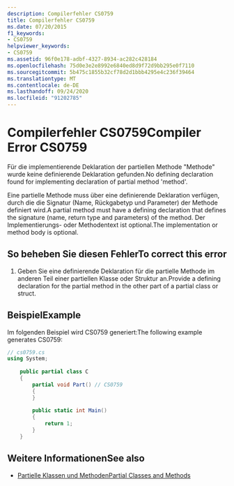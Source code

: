 ```yaml
---
description: Compilerfehler CS0759
title: Compilerfehler CS0759
ms.date: 07/20/2015
f1_keywords:
- CS0759
helpviewer_keywords:
- CS0759
ms.assetid: 96f0e178-adbf-4327-8934-ac282c428184
ms.openlocfilehash: 75d0e3e2e8992e6840ed8d9f72d9bb295e0f7110
ms.sourcegitcommit: 5b475c1855b32cf78d2d1bbb4295e4c236f39464
ms.translationtype: MT
ms.contentlocale: de-DE
ms.lasthandoff: 09/24/2020
ms.locfileid: "91202785"
---
```

# <a name="compiler-error-cs0759"></a><span data-ttu-id="9fa95-103">Compilerfehler CS0759</span><span class="sxs-lookup"><span data-stu-id="9fa95-103">Compiler Error CS0759</span></span>

<span data-ttu-id="9fa95-104">Für die implementierende Deklaration der partiellen Methode "Methode" wurde keine definierende Deklaration gefunden.</span><span class="sxs-lookup"><span data-stu-id="9fa95-104">No defining declaration found for implementing declaration of partial method 'method'.</span></span>  
  
 <span data-ttu-id="9fa95-105">Eine partielle Methode muss über eine definierende Deklaration verfügen, durch die die Signatur (Name, Rückgabetyp und Parameter) der Methode definiert wird.</span><span class="sxs-lookup"><span data-stu-id="9fa95-105">A partial method must have a defining declaration that defines the signature (name, return type and parameters) of the method.</span></span> <span data-ttu-id="9fa95-106">Der Implementierungs- oder Methodentext ist optional.</span><span class="sxs-lookup"><span data-stu-id="9fa95-106">The implementation or method body is optional.</span></span>  
  
## <a name="to-correct-this-error"></a><span data-ttu-id="9fa95-107">So beheben Sie diesen Fehler</span><span class="sxs-lookup"><span data-stu-id="9fa95-107">To correct this error</span></span>  
  
1. <span data-ttu-id="9fa95-108">Geben Sie eine definierende Deklaration für die partielle Methode im anderen Teil einer partiellen Klasse oder Struktur an.</span><span class="sxs-lookup"><span data-stu-id="9fa95-108">Provide a defining declaration for the partial method in the other part of a partial class or struct.</span></span>  
  
## <a name="example"></a><span data-ttu-id="9fa95-109">Beispiel</span><span class="sxs-lookup"><span data-stu-id="9fa95-109">Example</span></span>  

 <span data-ttu-id="9fa95-110">Im folgenden Beispiel wird CS0759 generiert:</span><span class="sxs-lookup"><span data-stu-id="9fa95-110">The following example generates CS0759:</span></span>  
  
```csharp  
// cs0759.cs  
using System;  
  
    public partial class C  
    {  
        partial void Part() // CS0759  
        {  
        }  
  
        public static int Main()  
        {  
            return 1;  
        }  
    }  
```  
  
## <a name="see-also"></a><span data-ttu-id="9fa95-111">Weitere Informationen</span><span class="sxs-lookup"><span data-stu-id="9fa95-111">See also</span></span>

- [<span data-ttu-id="9fa95-112">Partielle Klassen und Methoden</span><span class="sxs-lookup"><span data-stu-id="9fa95-112">Partial Classes and Methods</span></span>](../programming-guide/classes-and-structs/partial-classes-and-methods.md)

